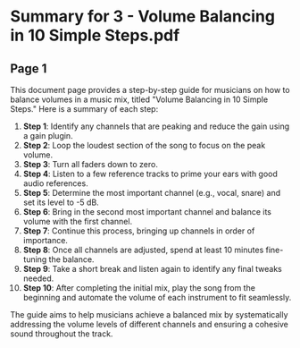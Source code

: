 # Summary for 3 - Volume Balancing in 10 Simple Steps.pdf


## Page 1
This document page provides a step-by-step guide for musicians on how to balance volumes in a music mix, titled "Volume Balancing in 10 Simple Steps." Here is a summary of each step:

1. **Step 1**: Identify any channels that are peaking and reduce the gain using a gain plugin.
2. **Step 2**: Loop the loudest section of the song to focus on the peak volume.
3. **Step 3**: Turn all faders down to zero.
4. **Step 4**: Listen to a few reference tracks to prime your ears with good audio references.
5. **Step 5**: Determine the most important channel (e.g., vocal, snare) and set its level to -5 dB.
6. **Step 6**: Bring in the second most important channel and balance its volume with the first channel.
7. **Step 7**: Continue this process, bringing up channels in order of importance.
8. **Step 8**: Once all channels are adjusted, spend at least 10 minutes fine-tuning the balance.
9. **Step 9**: Take a short break and listen again to identify any final tweaks needed.
10. **Step 10**: After completing the initial mix, play the song from the beginning and automate the volume of each instrument to fit seamlessly.

The guide aims to help musicians achieve a balanced mix by systematically addressing the volume levels of different channels and ensuring a cohesive sound throughout the track.
